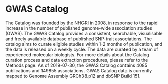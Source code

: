 # GWAS Catalog

The Catalog was founded by the NHGRI in 2008, in response to the rapid increase in the number of published genome-wide association studies (GWAS).  The GWAS Catalog provides a consistent, searchable, visualisable and freely available database of published SNP-trait associations.  The catalog aims to curate eligible studies within 1-2 months of publication, and the data is released on a weekly cycle.  The data are curated by a team of experienced molecular biologists. For more details about the Catalog curation process and data extraction procedures, please refer to the Methods page.
As of 2019-07-30, the GWAS Catalog contains 4085 publications and 149855 associations. GWAS Catalog data is currently mapped to Genome Assembly GRCh38.p12 and dbSNP Build 151.